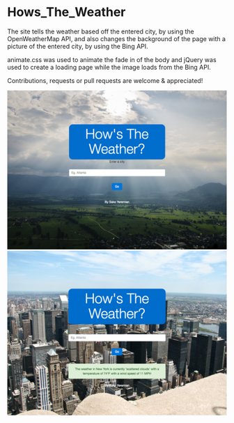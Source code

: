 # Hows_The_Weather

The site tells the weather based off the entered city, by using the OpenWeatherMap API, and also changes the background of the page with a picture of the entered city, by using the Bing API.

animate.css was used to animate the fade in of the body and jQuery was used to create a loading page while the image loads from the Bing API.

Contributions, requests or pull requests are welcome & appreciated!

![alt tag](https://raw.githubusercontent.com/SakoY/Hows_The_Weather/master/images/pic1.png)
![alt tag](https://raw.githubusercontent.com/SakoY/Hows_The_Weather/master/images/pic2.png)
